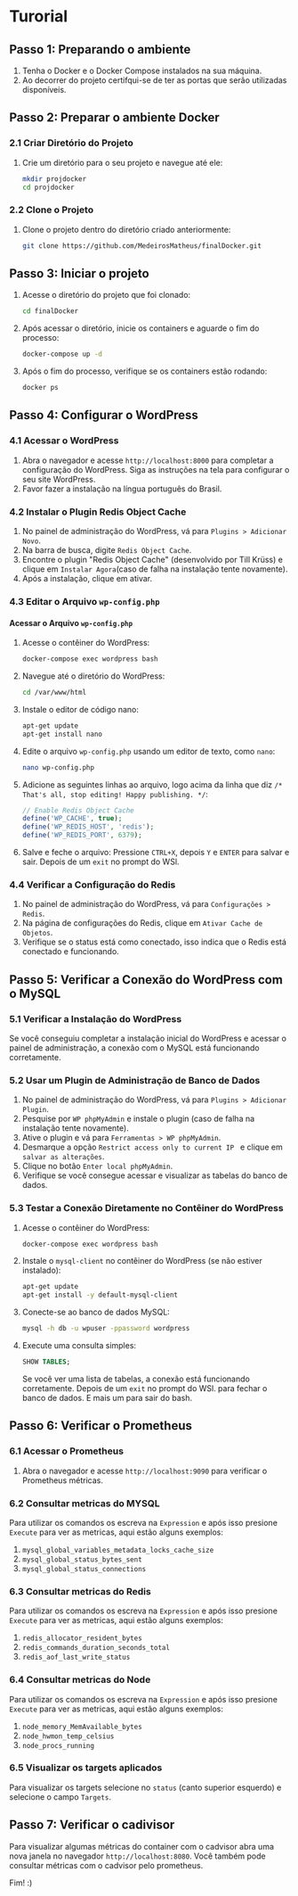 # Turorial

## Passo 1: Preparando o ambiente

1. Tenha o Docker e o Docker Compose instalados na sua máquina.
2. Ao decorrer do projeto certifqui-se de ter as portas que serão utilizadas disponíveis.

## Passo 2: Preparar o ambiente Docker

### 2.1 Criar Diretório do Projeto

1. Crie um diretório para o seu projeto e navegue até ele:
   ```bash
   mkdir projdocker
   cd projdocker
   ```

### 2.2 Clone o Projeto

1. Clone o projeto dentro do diretório criado anteriormente:
   ```bash
   git clone https://github.com/MedeirosMatheus/finalDocker.git
   ```

## Passo 3: Iniciar o projeto

1. Acesse o diretório do projeto que foi clonado:
   ```bash
   cd finalDocker 
   ```
2. Após acessar o diretório, inicie os containers e aguarde o fim do processo:
   ```bash
   docker-compose up -d
   ```
3. Após o fim do processo, verifique se os containers estão rodando:
   ```bash
   docker ps
   ```

## Passo 4: Configurar o WordPress

### 4.1 Acessar o WordPress

1. Abra o navegador e acesse `http://localhost:8000` para completar a configuração do WordPress. Siga as instruções na tela para configurar o seu site WordPress.
2. Favor fazer a instalação na língua português do Brasil.

### 4.2 Instalar o Plugin Redis Object Cache

1. No painel de administração do WordPress, vá para `Plugins > Adicionar Novo`.
2. Na barra de busca, digite  `Redis Object Cache`.
3. Encontre o plugin "Redis Object Cache" (desenvolvido por Till Krüss) e clique em `Instalar Agora`(caso de falha na instalação tente novamente).
4. Após a instalação, clique em ativar.

### 4.3 Editar o Arquivo `wp-config.php`

#### Acessar o Arquivo `wp-config.php`

1. Acesse o contêiner do WordPress:
    ```bash
    docker-compose exec wordpress bash
    ```

2. Navegue até o diretório do WordPress:
    ```bash
    cd /var/www/html
    ```
3. Instale o editor de código nano:
    ```bash
    apt-get update
    apt-get install nano
    ```

4. Edite o arquivo `wp-config.php` usando um editor de texto, como `nano`:
    ```bash
    nano wp-config.php
    ```

5. Adicione as seguintes linhas ao arquivo, logo acima da linha que diz `/* That's all, stop editing! Happy publishing. */`:

    ```php
    // Enable Redis Object Cache
    define('WP_CACHE', true);
    define('WP_REDIS_HOST', 'redis');
    define('WP_REDIS_PORT', 6379);
    ```

6. Salve e feche o arquivo:
   Pressione `CTRL+X`, depois `Y` e `ENTER` para salvar e sair.
   Depois de um `exit` no prompt do WSl.

### 4.4 Verificar a Configuração do Redis

1. No painel de administração do WordPress, vá para `Configurações > Redis`.
2. Na página de configurações do Redis, clique em `Ativar Cache de Objetos`.
3. Verifique se o status está como conectado, isso indica que o Redis está conectado e funcionando.

## Passo 5: Verificar a Conexão do WordPress com o MySQL

### 5.1 Verificar a Instalação do WordPress

Se você conseguiu completar a instalação inicial do WordPress e acessar o painel de administração, a conexão com o MySQL está funcionando corretamente.

### 5.2 Usar um Plugin de Administração de Banco de Dados

1. No painel de administração do WordPress, vá para `Plugins > Adicionar Plugin`.
2. Pesquise por `WP phpMyAdmin` e instale o plugin (caso de falha na instalação tente novamente).
3. Ative o plugin e vá para `Ferramentas > WP phpMyAdmin`.
4. Desmarque a opção `Restrict access only to current IP ` e clique em `salvar as alterações`.
5. Clique no botão `Enter local phpMyAdmin`.
6. Verifique se você consegue acessar e visualizar as tabelas do banco de dados.

### 5.3 Testar a Conexão Diretamente no Contêiner do WordPress

1. Acesse o contêiner do WordPress:
    ```bash
    docker-compose exec wordpress bash
    ```

2. Instale o `mysql-client` no contêiner do WordPress (se não estiver instalado):
    ```bash
    apt-get update
    apt-get install -y default-mysql-client
    ```

3. Conecte-se ao banco de dados MySQL:
    ```bash
    mysql -h db -u wpuser -ppassword wordpress
    ```

4. Execute uma consulta simples:
    ```sql
    SHOW TABLES;
    ```

    Se você ver uma lista de tabelas, a conexão está funcionando corretamente.
    Depois de um `exit` no prompt do WSl. para fechar o banco de dados.
    E mais um para sair do bash.


## Passo 6: Verificar o Prometheus

### 6.1 Acessar o Prometheus

1. Abra o navegador e acesse `http://localhost:9090` para verificar o Prometheus métricas.

### 6.2 Consultar metricas do MYSQL
Para utilizar os comandos os escreva na `Expression` e após isso presione `Execute` para ver as metricas, aqui estão alguns exemplos:
1. `mysql_global_variables_metadata_locks_cache_size`
2. `mysql_global_status_bytes_sent`
3. `mysql_global_status_connections`

### 6.3 Consultar metricas do Redis
Para utilizar os comandos os escreva na `Expression` e após isso presione `Execute` para ver as metricas, aqui estão alguns exemplos:
1. `redis_allocator_resident_bytes`
2. `redis_commands_duration_seconds_total`
3. `redis_aof_last_write_status`
   
### 6.4 Consultar metricas do Node
Para utilizar os comandos os escreva na `Expression` e após isso presione `Execute` para ver as metricas, aqui estão alguns exemplos:
1. `node_memory_MemAvailable_bytes`
2. `node_hwmon_temp_celsius`
3. `node_procs_running`

### 6.5 Visualizar os targets aplicados
Para visualizar os targets selecione no `status` (canto superior esquerdo) e selecione o campo `Targets`.

## Passo 7: Verificar o cadivisor
Para visualizar algumas métricas do container com o cadvisor abra uma nova janela no navegador `http://localhost:8080`.
Você também pode consultar métricas com o cadvisor pelo prometheus.

Fim! :)
